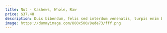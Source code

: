 ```yaml
---
title: Nut - Cashews, Whole, Raw
price: $37.48
description: Duis bibendum, felis sed interdum venenatis, turpis enim blandit mi, in porttitor pede justo eu massa. Donec dapibus. Duis at velit eu est congue elementum.
image: https://dummyimage.com/800x500/9ede73/fff.png
---
```

